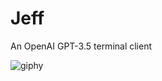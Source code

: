 # Jeff

An OpenAI GPT-3.5 terminal client

![giphy](https://user-images.githubusercontent.com/48946187/222273655-73bee7c3-c962-4d9f-b4a0-f269d393837d.gif)
